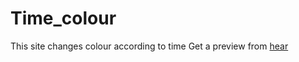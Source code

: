 # Time_colour
 This site changes colour according to time
Get a preview from [hear](https://varunr1.github.io/Time_colour/)
